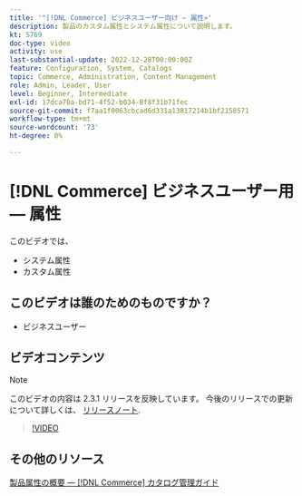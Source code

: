 ```yaml
---
title: '"[!DNL Commerce] ビジネスユーザー向け — 属性»'
description: 製品のカスタム属性とシステム属性について説明します。
kt: 5769
doc-type: video
activity: use
last-substantial-update: 2022-12-28T00:00:00Z
feature: Configuration, System, Catalogs
topic: Commerce, Administration, Content Management
role: Admin, Leader, User
level: Beginner, Intermediate
exl-id: 17dca70a-bd71-4f52-b034-8f8f31b71fec
source-git-commit: f7aa1f0063cbcad6d331a13817214b1bf2158571
workflow-type: tm+mt
source-wordcount: '73'
ht-degree: 0%

---
```


# [!DNL Commerce] ビジネスユーザー用 — 属性

このビデオでは、

- システム属性
- カスタム属性

## このビデオは誰のためのものですか？

- ビジネスユーザー

## ビデオコンテンツ

>[!NOTE]
>
>このビデオの内容は 2.3.1 リリースを反映しています。 今後のリリースでの更新について詳しくは、 [リリースノート](https://experienceleague.adobe.com/docs/commerce-operations/release/notes/overview.html).

>[!VIDEO](https://video.tv.adobe.com/v/35954?quality=12&learn=on)

## その他のリソース

[製品属性の概要 — [!DNL Commerce] カタログ管理ガイド](https://experienceleague.adobe.com/docs/commerce-admin/catalog/product-attributes/product-attributes.html)
